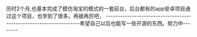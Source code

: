 历时2个月,也基本完成了模仿淘宝的模式的一套前台，后台都有的app安卓项目通过这个项目，也学到了很多。再接再厉吧， -------------------------------------------------------------------希望自己以后也能写一些开源的东西。努力中--------
